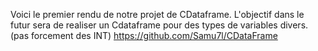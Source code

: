 Voici le premier rendu de notre projet de CDataframe.
L'objectif dans le futur sera de realiser un Cdataframe pour des types de variables divers. (pas forcement des INT)
https://github.com/Samu7l/CDataFrame